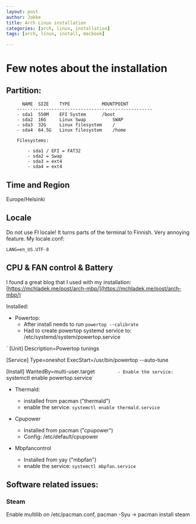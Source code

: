 ```yaml
---
layout: post
author: Jokke
title: Arch Linux installation
categories: [arch, linux, installation]
tags: [arch, linux, install, macbook]

---
```


# Few notes about the installation

## Partition: 

		  NAME	SIZE	TYPE			MOUNTPOINT
		---------------------------------------------------
		- sda1	550M	EFI System		/boot
		- sda2	16G 	Linux Swap  		SWAP
		- sda3	32G 	Linux filesystem 	/
		- sda4	64.5G	Linux filesystem	/home

		Filesystems: 
		
			- sda1 / EFI = FAT32
			- sda2 = Swap
			- sda3 = ext4
			- sda4 = ext4

## Time and Region

Europe/Helsinki

## Locale
	
Do not use FI locale! It turns parts of the terminal to Finnish. Very annoying feature. My locale.conf: 

 
`LANG=en_US.UTF-8` 

## CPU & FAN control & Battery

I found a great blog that I used with my installation:[https://mchladek.me/post/arch-mbp/](https://mchladek.me/post/arch-mbp/) 

Installed: 

- Powertop:
	- After install needs to run `powertop --calibrate`
	- Had to create powertop systemd service to: /etc/systemd/system/powertop.service

`
[Unit]
Description=Powertop tunings

[Service]
Type=oneshot
ExecStart=/usr/bin/powertop --auto-tune

[Install]
WantedBy=multi-user.target
`		 
	- Enable the service: 
	`systemctl enable powertop.service`	 

- Thermald: 
	- installed from pacman ("thermald")
	- enable the service:
	`systemctl enable thermald.service`

- Cpupower
	- Installed from pacman ("cpupower")	 
	- Config: /etc/default/cpupower

- Mbpfancontrol
	- Installed from yay ("mbpfan")
	- enable the service: 
	`systemctl mbpfan.service` 

## Software related issues:

### Steam

Enable multilib on /etc/pacman.conf, pacman -Syu -> pacman install steam
